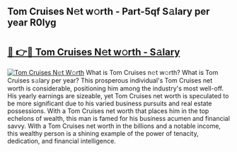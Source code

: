 ## Tom Cruises N𝚎t w𝚘rth - Part-5qf S𝚊lary per year R0Iyg

# <h2><a href="http://gc2854.nevu.top/?p=Tom+Cruises">🔗 👉🔴 Tom Cruises N𝚎t w𝚘rth - S𝚊lary</a></h2>

[![Tom Cruises N𝚎t W𝚘rth](https://i.imgur.com/Oavwk0R.jpeg)](http://gc2854.nevu.top/?p=Tom+Cruises)
What is Tom Cruises n𝚎t w𝚘rth? What is Tom Cruises s𝚊lary per year?
This prosperous individual's Tom Cruises net worth is considerable, positioning him among the industry's most well-off. His yearly earnings are sizeable, yet Tom Cruises net worth is speculated to be more significant due to his varied business pursuits and real estate possessions. With a Tom Cruises net worth that places him in the top echelons of wealth, this man is famed for his business acumen and financial savvy. With a Tom Cruises net worth in the billions and a notable income, this wealthy person is a shining example of the power of tenacity, dedication, and financial intelligence.
